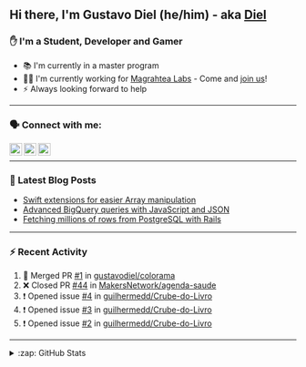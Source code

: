 ## Hi there, I'm Gustavo Diel (he/him) - aka [Diel](https://diel.dev)

### ✋ I'm a Student, Developer and Gamer
- 📚 I'm currently in a master program
- 👨‍💻 I'm currently working for [Magrahtea Labs](https://magrathealabs.com) - Come and [join us](https://careers.magrathealabs.com)!
- ⚡️ Always looking forward to help

---

### 🗣 Connect with me:

[<img align="left" alt="Diel | Twitter" width="22px" src="https://cdn.jsdelivr.net/npm/simple-icons@v3/icons/twitter.svg" />][twitter]
[<img align="left" alt="Diel | LinkedIn" width="22px" src="https://cdn.jsdelivr.net/npm/simple-icons@v3/icons/linkedin.svg" />][linkedin]
[<img align="left" alt="Diel | Instagram" width="22px" src="https://cdn.jsdelivr.net/npm/simple-icons@v3/icons/instagram.svg" />][instagram]

<br />

---

### 📘 Latest Blog Posts
<!-- BLOG-POST-LIST:START -->
- [Swift extensions  for easier Array manipulation](https://blog.magrathealabs.com/swift-extensions-for-easier-array-manipulation-f5bb72167544?source=rss-33f9281bad5b------2)
- [Advanced BigQuery queries with JavaScript and JSON](https://blog.magrathealabs.com/advanced-bigquery-queries-with-javascript-and-json-e02fb58f38cb?source=rss-33f9281bad5b------2)
- [Fetching millions of rows from PostgreSQL with Rails](https://blog.magrathealabs.com/fetching-millions-of-rows-from-postgresql-with-rails-70c0cec1b6f5?source=rss-33f9281bad5b------2)
<!-- BLOG-POST-LIST:END -->

---

### :zap: Recent Activity

<!--START_SECTION:activity-->
1. 🎉 Merged PR [#1](https://github.com/gustavodiel/colorama/pull/1) in [gustavodiel/colorama](https://github.com/gustavodiel/colorama)
2. ❌ Closed PR [#44](https://github.com/MakersNetwork/agenda-saude/pull/44) in [MakersNetwork/agenda-saude](https://github.com/MakersNetwork/agenda-saude)
3. ❗️ Opened issue [#4](https://github.com/guilhermedd/Crube-do-Livro/issues/4) in [guilhermedd/Crube-do-Livro](https://github.com/guilhermedd/Crube-do-Livro)
4. ❗️ Opened issue [#3](https://github.com/guilhermedd/Crube-do-Livro/issues/3) in [guilhermedd/Crube-do-Livro](https://github.com/guilhermedd/Crube-do-Livro)
5. ❗️ Opened issue [#2](https://github.com/guilhermedd/Crube-do-Livro/issues/2) in [guilhermedd/Crube-do-Livro](https://github.com/guilhermedd/Crube-do-Livro)
<!--END_SECTION:activity-->

---

<details>
  <summary>:zap: GitHub Stats</summary>

  <img align="left" alt="GitHub Stats" src="https://github-readme-stats.vercel.app/api?username=gustavodiel&show_icons=true&hide_border=true&count_private=true" />
  <img align="left" alt="GitHub Stats" src="https://github-readme-stats.vercel.app/api/top-langs/?username=gustavodiel" />

</details>

[website]: https://diel.dev
[twitter]: https://twitter.com/gu_diel16
[instagram]: https://instagram.com/gtd1696
[linkedin]: https://br.linkedin.com/in/gustavodiel